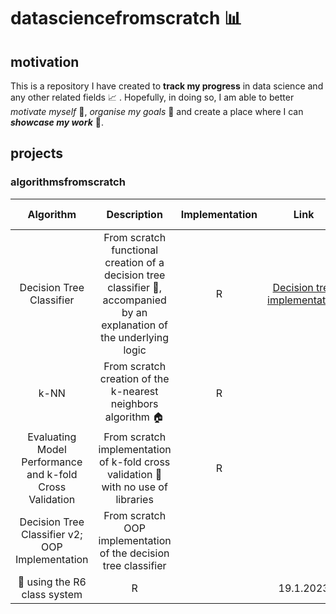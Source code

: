 # datasciencefromscratch :bar_chart:

## motivation

This is a repository I have created to **track my progress** in data science and any other related fields :chart_with_upwards_trend: . Hopefully, in doing so, I am able to better *motivate myself* :full_moon_with_face:, *organise my goals* :paperclip: and create a place where I can ***showcase my work*** :file_folder:.

## projects

### algorithmsfromscratch

|                        Algorithm                         |                                                            Description                                                            | Implementation |                               Link                               | Creation Date | Last Update |
|:----------:|:----------:|:----------:|:----------:|:----------:|:----------:|
|                 Decision Tree Classifier                 | From scratch functional creation of a decision tree classifier :palm_tree:, accompanied by an explanation of the underlying logic |       R        | [Decision tree implementation](https://rpubs.com/Rcshmin/924453) |   5.7.2022    |  4.12.2022  |
|                           k-NN                           |                                From scratch creation of the k-nearest neighbors algorithm :house:                                 |       R        |                                                                  |   4.12.2022   |     NA      |
| Evaluating Model Performance and k-fold Cross Validation |                From scratch implementation of k-fold cross validation :open_file_folder: with no use of libraries                 |       R        |                                                                  |   3.1.2023    |     NA      |
|     Decision Tree Classifier v2; OOP Implementation      |                                  From scratch OOP implementation of the decision tree classifier                                  
                                                                                                        :deciduous_tree: using the R6 class system                                             |       R        |                                                                  |   19.1.2023   |     NA      |
